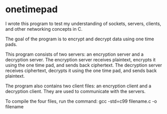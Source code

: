 # onetimepad

I wrote this program to test my understanding of sockets, servers, clients, and other networking concepts in C.

The goal of the program is to encrypt and decrypt data using one time pads.

This program consists of two servers: an encryption server and a decryption server. The encryption server receives plaintext, encrypts it using the one time pad, and sends back ciphertext. The decryption server receives ciphertext, decrypts it using the one time pad, and sends back plaintext.

The program also contains two client files: an encryption client and a decryption client. They are used to communicate with the servers.

To compile the four files, run the command: gcc -std=c99 filename.c -o filename
